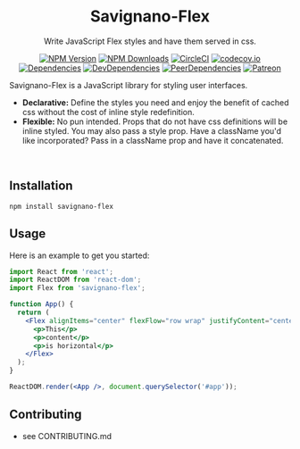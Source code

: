 <h1 align="center">Savignano-Flex</h1>

<div align="center">

Write JavaScript Flex styles and have them served in css.

[![NPM Version](https://img.shields.io/npm/v/savignano-flex.svg?style=flat)](https://www.npmjs.com/package/savignano-flex)
[![NPM Downloads](https://img.shields.io/npm/dm/savignano-flex.svg?style=flat)](https://npmcharts.com/compare/savignano-flex?minimal=true)
[![CircleCI](https://img.shields.io/circleci/build/github/PaulSavignano/savignano-flex/master.svg)](https://circleci.com/gh/PaulSavignano/savignano-flex/tree/master)
[![codecov.io](https://codecov.io/gh/PaulSavignano/savignano-flex/branch/master/graph/badge.svg)](https://codecov.io/gh/PaulSavignano/savignano-flex)
[![Dependencies](https://david-dm.org/PaulSavignano/savignano-flex/master/status.svg)](https://david-dm.org/PaulSavignano/savignano-flex/master)
[![DevDependencies](https://david-dm.org/PaulSavignano/savignano-flex/master/dev-status.svg)](https://david-dm.org/PaulSavignano/savignano-flex/master?type=dev)
[![PeerDependencies](https://david-dm.org/PaulSavignano/savignano-flex/master/peer-status.svg)](https://david-dm.org/PaulSavignano/savignano-flex/master?type=peer)
[![Patreon](https://img.shields.io/badge/patreon-support%20the%20author-blue.svg)](https://www.patreon.com/PaulSavignano)

</div>

Savignano-Flex is a JavaScript library for styling user interfaces.

* **Declarative:** Define the styles you need and enjoy the benefit of cached css without the cost of inline style redefinition.
* **Flexible:** No pun intended.  Props that do not have css definitions will be inline styled.  You may also pass a style prop.  Have a className you'd like incorporated?  Pass in a className prop and have it concatenated.
<br />

## Installation

```
npm install savignano-flex
```

## Usage

Here is an example to get you started:

```jsx
import React from 'react';
import ReactDOM from 'react-dom';
import Flex from 'savignano-flex';

function App() {
  return (
    <Flex alignItems="center" flexFlow="row wrap" justifyContent="center">
      <p>This</p>
      <p>content</p>
      <p>is horizontal</p>
    </Flex>
  );
}

ReactDOM.render(<App />, document.querySelector('#app'));
```

## Contributing
- see CONTRIBUTING.md
